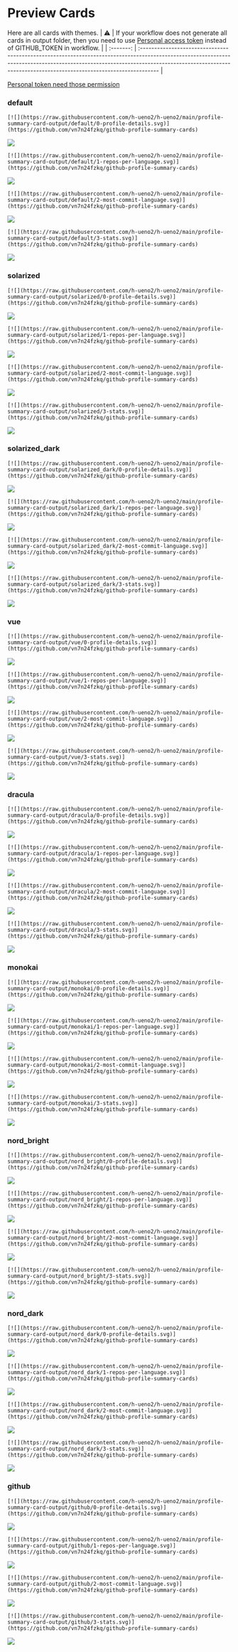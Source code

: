 
# Preview Cards

Here are all cards with themes.
| :warning: | If your workflow does not generate all cards in output folder, then you need to use [Personal access token](https://docs.github.com/en/actions/configuring-and-managing-workflows/creating-and-storing-encrypted-secrets) instead of GITHUB_TOKEN in workflow. |
| :-------: | :------------------------------------------------------------------------------------------------------------------------------------------------------------------------------------------------------------------------------------------------ |

[Personal token need those permission](https://github.com/vn7n24fzkq/github-profile-summary-cards/wiki/Personal-access-token-permissions)


### default


```
[![](https://raw.githubusercontent.com/h-ueno2/h-ueno2/main/profile-summary-card-output/default/0-profile-details.svg)](https://github.com/vn7n24fzkq/github-profile-summary-cards)
```
![](https://raw.githubusercontent.com/h-ueno2/h-ueno2/main/profile-summary-card-output/default/0-profile-details.svg)


```
[![](https://raw.githubusercontent.com/h-ueno2/h-ueno2/main/profile-summary-card-output/default/1-repos-per-language.svg)](https://github.com/vn7n24fzkq/github-profile-summary-cards)
```
![](https://raw.githubusercontent.com/h-ueno2/h-ueno2/main/profile-summary-card-output/default/1-repos-per-language.svg)


```
[![](https://raw.githubusercontent.com/h-ueno2/h-ueno2/main/profile-summary-card-output/default/2-most-commit-language.svg)](https://github.com/vn7n24fzkq/github-profile-summary-cards)
```
![](https://raw.githubusercontent.com/h-ueno2/h-ueno2/main/profile-summary-card-output/default/2-most-commit-language.svg)


```
[![](https://raw.githubusercontent.com/h-ueno2/h-ueno2/main/profile-summary-card-output/default/3-stats.svg)](https://github.com/vn7n24fzkq/github-profile-summary-cards)
```
![](https://raw.githubusercontent.com/h-ueno2/h-ueno2/main/profile-summary-card-output/default/3-stats.svg)


### solarized


```
[![](https://raw.githubusercontent.com/h-ueno2/h-ueno2/main/profile-summary-card-output/solarized/0-profile-details.svg)](https://github.com/vn7n24fzkq/github-profile-summary-cards)
```
![](https://raw.githubusercontent.com/h-ueno2/h-ueno2/main/profile-summary-card-output/solarized/0-profile-details.svg)


```
[![](https://raw.githubusercontent.com/h-ueno2/h-ueno2/main/profile-summary-card-output/solarized/1-repos-per-language.svg)](https://github.com/vn7n24fzkq/github-profile-summary-cards)
```
![](https://raw.githubusercontent.com/h-ueno2/h-ueno2/main/profile-summary-card-output/solarized/1-repos-per-language.svg)


```
[![](https://raw.githubusercontent.com/h-ueno2/h-ueno2/main/profile-summary-card-output/solarized/2-most-commit-language.svg)](https://github.com/vn7n24fzkq/github-profile-summary-cards)
```
![](https://raw.githubusercontent.com/h-ueno2/h-ueno2/main/profile-summary-card-output/solarized/2-most-commit-language.svg)


```
[![](https://raw.githubusercontent.com/h-ueno2/h-ueno2/main/profile-summary-card-output/solarized/3-stats.svg)](https://github.com/vn7n24fzkq/github-profile-summary-cards)
```
![](https://raw.githubusercontent.com/h-ueno2/h-ueno2/main/profile-summary-card-output/solarized/3-stats.svg)


### solarized_dark


```
[![](https://raw.githubusercontent.com/h-ueno2/h-ueno2/main/profile-summary-card-output/solarized_dark/0-profile-details.svg)](https://github.com/vn7n24fzkq/github-profile-summary-cards)
```
![](https://raw.githubusercontent.com/h-ueno2/h-ueno2/main/profile-summary-card-output/solarized_dark/0-profile-details.svg)


```
[![](https://raw.githubusercontent.com/h-ueno2/h-ueno2/main/profile-summary-card-output/solarized_dark/1-repos-per-language.svg)](https://github.com/vn7n24fzkq/github-profile-summary-cards)
```
![](https://raw.githubusercontent.com/h-ueno2/h-ueno2/main/profile-summary-card-output/solarized_dark/1-repos-per-language.svg)


```
[![](https://raw.githubusercontent.com/h-ueno2/h-ueno2/main/profile-summary-card-output/solarized_dark/2-most-commit-language.svg)](https://github.com/vn7n24fzkq/github-profile-summary-cards)
```
![](https://raw.githubusercontent.com/h-ueno2/h-ueno2/main/profile-summary-card-output/solarized_dark/2-most-commit-language.svg)


```
[![](https://raw.githubusercontent.com/h-ueno2/h-ueno2/main/profile-summary-card-output/solarized_dark/3-stats.svg)](https://github.com/vn7n24fzkq/github-profile-summary-cards)
```
![](https://raw.githubusercontent.com/h-ueno2/h-ueno2/main/profile-summary-card-output/solarized_dark/3-stats.svg)


### vue


```
[![](https://raw.githubusercontent.com/h-ueno2/h-ueno2/main/profile-summary-card-output/vue/0-profile-details.svg)](https://github.com/vn7n24fzkq/github-profile-summary-cards)
```
![](https://raw.githubusercontent.com/h-ueno2/h-ueno2/main/profile-summary-card-output/vue/0-profile-details.svg)


```
[![](https://raw.githubusercontent.com/h-ueno2/h-ueno2/main/profile-summary-card-output/vue/1-repos-per-language.svg)](https://github.com/vn7n24fzkq/github-profile-summary-cards)
```
![](https://raw.githubusercontent.com/h-ueno2/h-ueno2/main/profile-summary-card-output/vue/1-repos-per-language.svg)


```
[![](https://raw.githubusercontent.com/h-ueno2/h-ueno2/main/profile-summary-card-output/vue/2-most-commit-language.svg)](https://github.com/vn7n24fzkq/github-profile-summary-cards)
```
![](https://raw.githubusercontent.com/h-ueno2/h-ueno2/main/profile-summary-card-output/vue/2-most-commit-language.svg)


```
[![](https://raw.githubusercontent.com/h-ueno2/h-ueno2/main/profile-summary-card-output/vue/3-stats.svg)](https://github.com/vn7n24fzkq/github-profile-summary-cards)
```
![](https://raw.githubusercontent.com/h-ueno2/h-ueno2/main/profile-summary-card-output/vue/3-stats.svg)


### dracula


```
[![](https://raw.githubusercontent.com/h-ueno2/h-ueno2/main/profile-summary-card-output/dracula/0-profile-details.svg)](https://github.com/vn7n24fzkq/github-profile-summary-cards)
```
![](https://raw.githubusercontent.com/h-ueno2/h-ueno2/main/profile-summary-card-output/dracula/0-profile-details.svg)


```
[![](https://raw.githubusercontent.com/h-ueno2/h-ueno2/main/profile-summary-card-output/dracula/1-repos-per-language.svg)](https://github.com/vn7n24fzkq/github-profile-summary-cards)
```
![](https://raw.githubusercontent.com/h-ueno2/h-ueno2/main/profile-summary-card-output/dracula/1-repos-per-language.svg)


```
[![](https://raw.githubusercontent.com/h-ueno2/h-ueno2/main/profile-summary-card-output/dracula/2-most-commit-language.svg)](https://github.com/vn7n24fzkq/github-profile-summary-cards)
```
![](https://raw.githubusercontent.com/h-ueno2/h-ueno2/main/profile-summary-card-output/dracula/2-most-commit-language.svg)


```
[![](https://raw.githubusercontent.com/h-ueno2/h-ueno2/main/profile-summary-card-output/dracula/3-stats.svg)](https://github.com/vn7n24fzkq/github-profile-summary-cards)
```
![](https://raw.githubusercontent.com/h-ueno2/h-ueno2/main/profile-summary-card-output/dracula/3-stats.svg)


### monokai


```
[![](https://raw.githubusercontent.com/h-ueno2/h-ueno2/main/profile-summary-card-output/monokai/0-profile-details.svg)](https://github.com/vn7n24fzkq/github-profile-summary-cards)
```
![](https://raw.githubusercontent.com/h-ueno2/h-ueno2/main/profile-summary-card-output/monokai/0-profile-details.svg)


```
[![](https://raw.githubusercontent.com/h-ueno2/h-ueno2/main/profile-summary-card-output/monokai/1-repos-per-language.svg)](https://github.com/vn7n24fzkq/github-profile-summary-cards)
```
![](https://raw.githubusercontent.com/h-ueno2/h-ueno2/main/profile-summary-card-output/monokai/1-repos-per-language.svg)


```
[![](https://raw.githubusercontent.com/h-ueno2/h-ueno2/main/profile-summary-card-output/monokai/2-most-commit-language.svg)](https://github.com/vn7n24fzkq/github-profile-summary-cards)
```
![](https://raw.githubusercontent.com/h-ueno2/h-ueno2/main/profile-summary-card-output/monokai/2-most-commit-language.svg)


```
[![](https://raw.githubusercontent.com/h-ueno2/h-ueno2/main/profile-summary-card-output/monokai/3-stats.svg)](https://github.com/vn7n24fzkq/github-profile-summary-cards)
```
![](https://raw.githubusercontent.com/h-ueno2/h-ueno2/main/profile-summary-card-output/monokai/3-stats.svg)


### nord_bright


```
[![](https://raw.githubusercontent.com/h-ueno2/h-ueno2/main/profile-summary-card-output/nord_bright/0-profile-details.svg)](https://github.com/vn7n24fzkq/github-profile-summary-cards)
```
![](https://raw.githubusercontent.com/h-ueno2/h-ueno2/main/profile-summary-card-output/nord_bright/0-profile-details.svg)


```
[![](https://raw.githubusercontent.com/h-ueno2/h-ueno2/main/profile-summary-card-output/nord_bright/1-repos-per-language.svg)](https://github.com/vn7n24fzkq/github-profile-summary-cards)
```
![](https://raw.githubusercontent.com/h-ueno2/h-ueno2/main/profile-summary-card-output/nord_bright/1-repos-per-language.svg)


```
[![](https://raw.githubusercontent.com/h-ueno2/h-ueno2/main/profile-summary-card-output/nord_bright/2-most-commit-language.svg)](https://github.com/vn7n24fzkq/github-profile-summary-cards)
```
![](https://raw.githubusercontent.com/h-ueno2/h-ueno2/main/profile-summary-card-output/nord_bright/2-most-commit-language.svg)


```
[![](https://raw.githubusercontent.com/h-ueno2/h-ueno2/main/profile-summary-card-output/nord_bright/3-stats.svg)](https://github.com/vn7n24fzkq/github-profile-summary-cards)
```
![](https://raw.githubusercontent.com/h-ueno2/h-ueno2/main/profile-summary-card-output/nord_bright/3-stats.svg)


### nord_dark


```
[![](https://raw.githubusercontent.com/h-ueno2/h-ueno2/main/profile-summary-card-output/nord_dark/0-profile-details.svg)](https://github.com/vn7n24fzkq/github-profile-summary-cards)
```
![](https://raw.githubusercontent.com/h-ueno2/h-ueno2/main/profile-summary-card-output/nord_dark/0-profile-details.svg)


```
[![](https://raw.githubusercontent.com/h-ueno2/h-ueno2/main/profile-summary-card-output/nord_dark/1-repos-per-language.svg)](https://github.com/vn7n24fzkq/github-profile-summary-cards)
```
![](https://raw.githubusercontent.com/h-ueno2/h-ueno2/main/profile-summary-card-output/nord_dark/1-repos-per-language.svg)


```
[![](https://raw.githubusercontent.com/h-ueno2/h-ueno2/main/profile-summary-card-output/nord_dark/2-most-commit-language.svg)](https://github.com/vn7n24fzkq/github-profile-summary-cards)
```
![](https://raw.githubusercontent.com/h-ueno2/h-ueno2/main/profile-summary-card-output/nord_dark/2-most-commit-language.svg)


```
[![](https://raw.githubusercontent.com/h-ueno2/h-ueno2/main/profile-summary-card-output/nord_dark/3-stats.svg)](https://github.com/vn7n24fzkq/github-profile-summary-cards)
```
![](https://raw.githubusercontent.com/h-ueno2/h-ueno2/main/profile-summary-card-output/nord_dark/3-stats.svg)


### github


```
[![](https://raw.githubusercontent.com/h-ueno2/h-ueno2/main/profile-summary-card-output/github/0-profile-details.svg)](https://github.com/vn7n24fzkq/github-profile-summary-cards)
```
![](https://raw.githubusercontent.com/h-ueno2/h-ueno2/main/profile-summary-card-output/github/0-profile-details.svg)


```
[![](https://raw.githubusercontent.com/h-ueno2/h-ueno2/main/profile-summary-card-output/github/1-repos-per-language.svg)](https://github.com/vn7n24fzkq/github-profile-summary-cards)
```
![](https://raw.githubusercontent.com/h-ueno2/h-ueno2/main/profile-summary-card-output/github/1-repos-per-language.svg)


```
[![](https://raw.githubusercontent.com/h-ueno2/h-ueno2/main/profile-summary-card-output/github/2-most-commit-language.svg)](https://github.com/vn7n24fzkq/github-profile-summary-cards)
```
![](https://raw.githubusercontent.com/h-ueno2/h-ueno2/main/profile-summary-card-output/github/2-most-commit-language.svg)


```
[![](https://raw.githubusercontent.com/h-ueno2/h-ueno2/main/profile-summary-card-output/github/3-stats.svg)](https://github.com/vn7n24fzkq/github-profile-summary-cards)
```
![](https://raw.githubusercontent.com/h-ueno2/h-ueno2/main/profile-summary-card-output/github/3-stats.svg)

